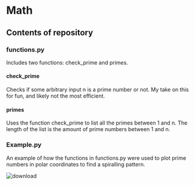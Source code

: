 # Math
## Contents of repository
### functions.py
Includes two functions: check_prime and primes. 
#### check_prime 
Checks if some arbitrary input n is a prime number or not. My take on this for fun, and likely not the most efficient. 

#### primes
Uses the function check_prime to list all the primes between 1 and n. The length of the list is the amount of prime numbers between 1 and n.

### Example.py
An example of how the functions in functions.py were used to plot prime numbers in polar coordinates to find a spiralling pattern.

![download](https://github.com/FM-Ahmed/Math/assets/128718838/6a7ac197-f3c0-41c8-918c-dff15ea72dd9)
